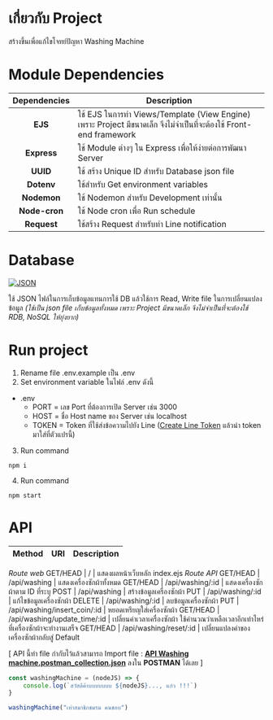 # **เกี่ยวกับ Project**

 สร้างขึ้นเพื่อแก้ไขโจทย์ปัญหา Washing Machine

# **Module Dependencies**

Dependencies|Description
|:-----:| ----- |
**EJS** | ใช้ EJS ในการทำ Views/Template (View Engine) เพราะ Project มีขนาดเล็ก จึงไม่จำเป็นที่จะต้องใช้ Front-end framework |
**Express** | ใช้ Module ต่างๆ ใน Express เพื่อให้ง่ายต่อการพัฒนา Server |
**UUID** | ใช้ สร้าง Unique ID สำหรับ Database json file |
**Dotenv** | ใช้สำหรับ Get environment variables |
**Nodemon** | ใช้ Nodemon สำหรับ Development เท่านั้น |
**Node-cron** | ใช้ Node cron เพื่อ Run schedule |
**Request** | ใช้สร้าง Request สำหรับทำ Line notification |

# **Database**

[![JSON](https://i0.wp.com/saixiii.com/wp-content/uploads/2017/04/json-logo.png?w=512&ssl=1)](https://www.json.org/json-en.html)

ใช้ JSON ไฟล์ในการเก็บข้อมูลแทนการใช้ DB แล้วใช้การ Read, Write file ในการเปลี่ยนแปลงข้อมูล *(ใช้เป็น json file เก็บข้อมูลทั้งหมด เพราะ Project มีขนาดเล็ก จึงไม่จำเป็นที่จะต้องใช้ RDB, NoSQL ให้ยุ่งยาก)*
# **Run project**

1. Rename file .env.example เป็น .env
2. Set environment variable ในไฟล์ .env ดังนี้
* .env
    * PORT = เลข Port ที่ต้องการเปิด Server เช่น 3000
    * HOST = ชื่อ Host name ของ Server เช่น localhost
    * TOKEN = Token ที่ใช้ส่งข้อความไปยัง Line ([Create Line Token](https://notify-bot.line.me/my/) แล้วนำ token มาใส่ที่ตัวแปรนี้)
3. Run command
```
npm i 
```
4. Run command
```
npm start
```

# **API**

Method | URI | Description
| ----- | ----- | ----- |
*Route web*
GET/HEAD | / | แสดงผลหน้าเว็บหลัก index.ejs
*Route API* 
GET/HEAD | /api/washing | แสดงเครื่องซักผ้าทั้งหมด
GET/HEAD | /api/washing/:id | แสดงเครื่องซักผ้าตาม ID ที่ระบุ
POST | /api/washing | สร้างข้อมูลเครื่องซักผ้า
PUT | /api/washing/:id | แก้ไขข้อมูลเครื่องซักผ้า
DELETE | /api/washing/:id | ลบข้อมูลเครื่องซักผ้า
PUT | /api/washing/insert_coin/:id | หยอดเหรียญใส่เครื่องซักผ้า
GET/HEAD | /api/washing/update_time/:id | เปลี่ยนค่าเวลาเครื่องซักผ้า ใช้คำนวณว่าเหลือเวลาอีกเท่าไหร่ที่เครื่องซักผ้าจะทำงานเสร็จ
GET/HEAD | /api/washing/reset/:id | เปลี่ยนแปลงค่าของเครื่องซักผ้ากลับสู่ Default

\[ API นี้ทำ file กำกับไว้แล้วสามารถ Import file : **[API Washing machine.postman_collection.json](https://github.com/suckamiommy/washingmachine/blob/main/API%20Washing%20machine.postman_collection.json)** ลงใน **POSTMAN** ได้เลย \]

```js
const washingMachine = (nodeJS) => {
    console.log(`สวัสดีค้าบบบบบบบ ${nodeJS}..., แก๋ว !!!`)
}

washingMachine("เท่าสมาชิกชมรม คนชอบ")
```